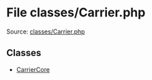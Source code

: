 File classes/Carrier.php
=========

Source: [classes/Carrier.php](https://github.com/PrestaShop/PrestaShop/blob/1.6.0.6/classes/Carrier.php)


Classes
-------

* [CarrierCore](class.CarrierCore.md)

